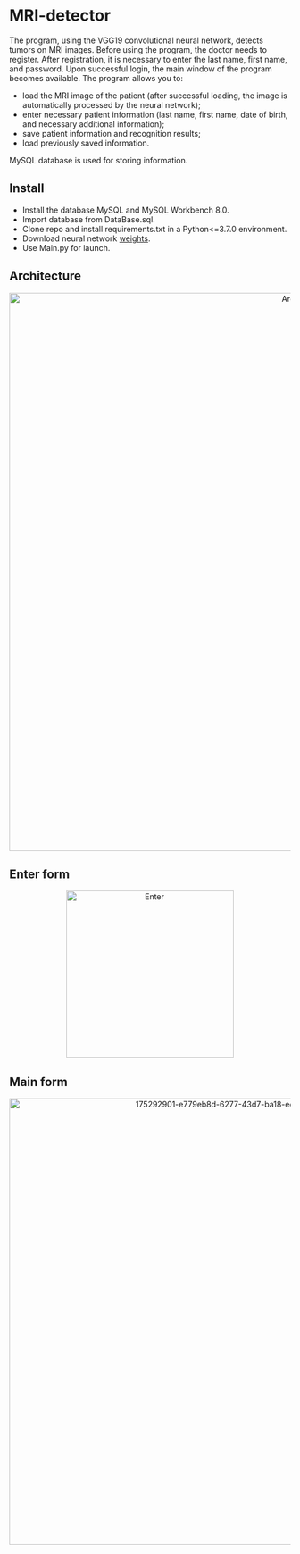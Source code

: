 # MRI-detector
The program, using the VGG19 convolutional neural network, detects tumors on MRI images. Before using the program, the doctor needs to register. After registration, it is necessary to enter the last name, first name, and password. Upon successful login, the main window of the program becomes available. The program allows you to:
- load the MRI image of the patient (after successful loading, the image is automatically processed by the neural network);
- enter necessary patient information (last name, first name, date of birth, and necessary additional information);
- save patient information and recognition results;
- load previously saved information.

MySQL database is used for storing information.

## Install
- Install the database MySQL and MySQL Workbench 8.0. 
- Import database from DataBase.sql.
- Clone repo and install requirements.txt in a Python<=3.7.0 environment. 
- Download neural network [weights](https://disk.yandex.ru/d/EGmMmtmHDI0FrQ).
- Use Main.py for launch.

## Architecture
<p align="center">
  <img width="1000" alt="Arch2" src="https://user-images.githubusercontent.com/45522296/175291966-d69670d9-374b-450f-8402-2ee0baf7e67b.png">
</p>

## Enter form
<p align="center">
  <img width="300" alt="Enter" src="https://user-images.githubusercontent.com/45522296/175291446-4efdbb0a-1531-4b41-9bf1-15bb606f930a.png">
</p>

## Main form
<p align="center">
  <img width="800" alt="175292901-e779eb8d-6277-43d7-ba18-ed891f8e8474" src="https://github.com/level0rd/MRI-Detector/assets/45522296/914cad90-8e16-449e-9765-0de2636621ff">
</p>
